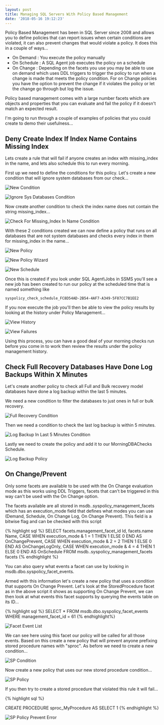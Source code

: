 ```yaml
---
layout: post
title: Managing SQL Servers With Policy Based Management
date: '2018-05-16 19:12:23'
---
```

Policy Based Management has been in SQL Server since 2008 and allows you to define policies that can report issues when certain conditions are violated, it can also prevent changes that would violate a policy. It does this in a couple of ways...

- On Demand : You execute the policy manually
- On Schedule : A SQL Agent job executes the policy on a schedule
- On Change : Depending on the facets you use you may be able to use on demand which uses DDL triggers to trigger the policy to run when a change is made that meets the policy condition. For on Change policies you have the option to prevent the change if it violates the policy or let the change go through but log the issue. 

Policy based management comes with a large number facets which are objects and properties that you can evaluate and fail the policy if it doesn't match an expected result.

I'm going to run through a couple of examples of policies that you could create to demo their usefulness... 

## Deny Create Index If Index Name Contains Missing Index ##
Lets create a rule that will fail if anyone creates an index with missing_index in the name, and lets also schedule this to run every morning.

First up we need to define the conditions for this policy. Let's create a new condition that will ignore system databases from our check...

![New Condition]({{site.url}}/content/images/2018-policy-based-management/new-condition.png)

![Ignore Sys Databases Condition]({{site.url}}/content/images/2018-policy-based-management/ignore-system-databases.PNG)

Now create another condition to check the index name does not contain the string missing_index...

![Check For Missing_Index In Name Condition]({{site.url}}/content/images/2018-policy-based-management/new-condition-wizard.PNG)

With these 2 conditions created we can now define a policy that runs on all databases that are not system databases and checks every index in them for missing_index in the name...

![New Policy]({{site.url}}/content/images/2018-policy-based-management/new-policy.png)

![New Policy Wizard]({{site.url}}/content/images/2018-policy-based-management/new-policy-wizard.PNG)

![New Schedule]({{site.url}}/content/images/2018-policy-based-management/new-schedule.PNG)

Once this is created if you look under SQL Agent\Jobs in SSMS you'll see a new job has been created to run our policy at the scheduled time that is named something like

    syspolicy_check_schedule_FC8D54AD-2B54-4AF7-A349-5F87CC7B1EE2

If you now execute the job you'll then be able to view the policy results by looking at the history under Policy Management...

![View History]({{site.url}}/content/images/2018-policy-based-management/view-history.png)

![View Failures]({{site.url}}/content/images/2018-policy-based-management/failures.PNG)

Using this process, you can have a good deal of your morning checks run before you come in to work then review the results under the policy management history.

## Check Full Recovery Databases Have Done Log Backups Within X Minutes ##
Let's create another policy to check all Full and Bulk recovery model databases have done a log backup within the last 5 minutes. 

We need a new condition to filter the databases to just ones in full or bulk recovery.

![Full Recovery Condition]({{site.url}}/content/images/2018-policy-based-management/is-full-or-bulk-condition.PNG)

Then we need a condition to check the last log backup is within 5 minutes. 

![Log Backup In Last 5 Minutes Condition]({{site.url}}/content/images/2018-policy-based-management/log-backup-condition.PNG)

Lastly we need to create the policy and add it to our MorningDBAChecks Schedule.

![Log Backup Policy]({{site.url}}/content/images/2018-policy-based-management/log-backup-policy.PNG)

## On Change/Prevent ##
Only some facets are available to be used with the On Change evaluation mode as this works using DDL Triggers, facets that can't be triggered in this way can't be used with the On Change option.

The facets available are all stored in msdb..syspolicy_management_facets which has an execution_mode field that defines what modes you can use (Demand, Schedule, On Change Log, On Change Prevent). This field is a bitwise flag and can be checked with this script

{% highlight sql %}
SELECT 
   facets.management_facet_id Id,
   facets.name Name,
   CASE WHEN execution_mode & 1 = 1 THEN 1 ELSE 0 END AS OnChangePrevent,
   CASE WHEN execution_mode & 2 = 2 THEN 1 ELSE 0 END AS OnChangeLogOnly,
   CASE WHEN execution_mode & 4 = 4 THEN 1 ELSE 0 END AS OnSchedule
FROM
	msdb..syspolicy_management_facets facets
{% endhighlight %}

You can also query what events a facet can use by looking in msdb.dbo.syspolicy_facet_events. 

Armed with this information let's create a new policy that uses a condition that supports On Change Prevent. Let's look at the StoredProcedure facet as in the above script it shows as supporting On Change Prevent, we can then look at what events this facet supports by querying the events table on its ID...

{% highlight sql %}
SELECT * FROM msdb.dbo.syspolicy_facet_events WHERE management_facet_id = 61
{% endhighlight%}

![Facet Event List]({{site.url}}/content/images/2018-policy-based-management/facet-events.PNG)

We can see here using this facet our policy will be called for all those events. Based on this create a new policy that will prevent anyone prefixing stored procedure names with "sproc". As before we need to create a new condition...

![SP Condition]({{site.url}}/content/images/2018-policy-based-management/sp-condition.PNG)

Now create a new policy that uses our new stored procedure condition...

![SP Policy]({{site.url}}/content/images/2018-policy-based-management/sp-policy.PNG)

If you then try to create a stored procedure that violated this rule it will fail...

{% highlight sql %}

CREATE PROCEDURE sproc_MyProcedure
AS
SELECT 1 
{% endhighlight %}

![SP Policy Prevent Error]({{site.url}}/content/images/2018-policy-based-management/error.PNG)

